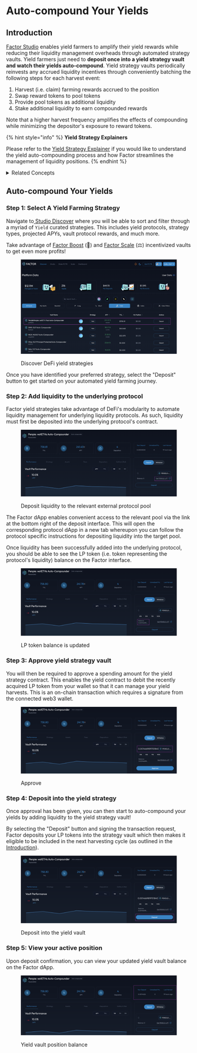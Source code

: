 # Auto-compound Your Yields

## Introduction

[Factor Studio](../../factor-studio.md) enables yield farmers to amplify their yield rewards while reducing their liquidity management overheads through automated strategy vaults. Yield farmers just need to **deposit once into a yield strategy vault and watch their yields auto-compound**. Yield strategy vaults periodically reinvests any accrued liquidity incentives through conveniently batching the following steps for each harvest event:

1. Harvest (i.e. claim) farming rewards accrued to the position
2. Swap reward tokens to pool tokens
3. Provide pool tokens as additional liquidity
4. Stake additional liquidity to earn compounded rewards

Note that a higher harvest frequency amplifies the effects of compounding while minimizing the depositor's exposure to reward tokens.

{% hint style="info" %}
**Yield Strategy Explainers**

Please refer to the [Yield Strategy Explainer](../../../getting-started/strategy-explainers/yield/) if you would like to understand the yield auto-compounding process and how Factor streamlines the management of liquidity positions.
{% endhint %}

<details>

<summary>Related Concepts</summary>

* [Yield Farming](../../../factor-building-blocks/yield/concepts/yield-farming.md) -> Providing liquidity to protocols which provide significant liquidity incentives

</details>

## Auto-compound Your Yields

### Step 1: Select A Yield Farming Strategy

Navigate to[ Studio Discover](https://app.factor.fi/discover) where you will be able to sort and filter through a myriad of `Yield` curated strategies. This includes yield protocols, strategy types, projected APYs, vault protocol rewards, and much more.

Take advantage of [Factor Boost](../../../governance/factor-boost/) (🚀) and [Factor Scale](../../../governance/factor-scale/) (⚖️) incentivized vaults to get even more profits!

<figure><img src="../../../.gitbook/assets/Discover_Yield_Search.png" alt=""><figcaption><p>Discover DeFi yield strategies</p></figcaption></figure>

Once you have identified your preferred strategy, select the "Deposit" button to get started on your automated yield farming journey.

### Step 2: Add liquidity to the underlying protocol

Factor yield strategies take advantage of DeFi's modularity to automate liquidity management for underlying liquidity protocols. As such, liquidity must first be deposited into the underlying protocol's contract.

<figure><img src="../../../.gitbook/assets/Discover_Yield_GetLP.png" alt=""><figcaption><p>Deposit liquidity to the relevant external protocol pool</p></figcaption></figure>

The Factor dApp enables convenient access to the relevant pool via the link at the bottom right of the deposit interface. This will open the corresponding protocol dApp in a new tab whereupon you can follow the protocol specific instructions for depositing liquidity into the target pool.

Once liquidity has been successfully added into the underlying protocol, you should be able to see the LP token (i.e. token representing the protocol's liquidity) balance on the Factor interface.

<figure><img src="../../../.gitbook/assets/Discover_Yield_GotLP.png" alt=""><figcaption><p>LP token balance is updated</p></figcaption></figure>

### Step 3: Approve yield strategy vault

You will then be required to approve a spending amount for the yield strategy contract. This enables the yield contract to debit the recently acquired LP token from your wallet so that it can manage your yield harvests. This is an on-chain transaction which requires a signature from the connected web3 wallet.

<figure><img src="../../../.gitbook/assets/Discover_Yield_Approve.png" alt=""><figcaption><p>Approve </p></figcaption></figure>

### Step 4: Deposit into the yield strategy <a href="#step-4-add-liquidity-to-your-leveraged-position" id="step-4-add-liquidity-to-your-leveraged-position"></a>

Once approval has been given, you can then start to auto-compound your yields by adding liquidity to the yield strategy vault!

By selecting the "Deposit" button and signing the transaction request, Factor deposits your LP tokens into the strategy vault which then makes it eligible to be included in the next harvesting cycle (as outlined in the [Introduction](auto-compound-your-yields.md#introduction)).

<figure><img src="../../../.gitbook/assets/Discover_Yield_Deposit.png" alt=""><figcaption><p>Deposit into the yield vault</p></figcaption></figure>

### Step 5: View your active position <a href="#step-5-view-your-active-position" id="step-5-view-your-active-position"></a>

Upon deposit confirmation, you can view your updated yield vault balance on the Factor dApp.

<figure><img src="../../../.gitbook/assets/Discover_Yield_Success.png" alt=""><figcaption><p>Yield vault position balance</p></figcaption></figure>

